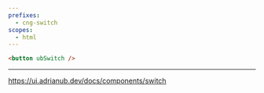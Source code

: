 ```yaml
---
prefixes:
  - cng-switch
scopes:
  - html
---
```


```html
<button ubSwitch />
```

---

https://ui.adrianub.dev/docs/components/switch
